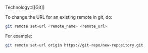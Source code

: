 Technology::[[Git]]

To change the URL for an existing remote in git, do:

```bash
git remote set-url <remote_name> <remote_url>
```

For example:

```bash
git remote set-url origin https://git-repo/new-repository.git